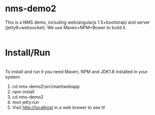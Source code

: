 # nms-demo2
This is a NMS demo, including web(angularjs 1.5+bootstrap) and server (jetty9+websocket). We use Maven+NPM+Bower to build it.
<br>
<br>

<h1>Install/Run</h1>
<br>
To install and run it you need Maven, NPM and JDK1.8 installed in your system.
<ol>
<li>cd nms-demo2\src\main\webapp</li>
<li>npm install</li>
<li>cd nms-demo2</li>
<li>mvn jetty:run</li>
<li>Visit <a href="http://localhost">http://localhost</a> in a web brower to see it!</li>
</ol>

